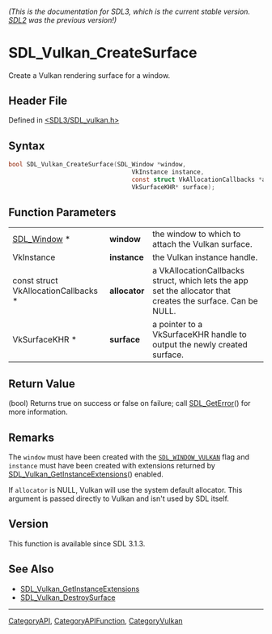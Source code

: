 ###### (This is the documentation for SDL3, which is the current stable version. [SDL2](https://wiki.libsdl.org/SDL2/) was the previous version!)
# SDL_Vulkan_CreateSurface

Create a Vulkan rendering surface for a window.

## Header File

Defined in [<SDL3/SDL_vulkan.h>](https://github.com/libsdl-org/SDL/blob/main/include/SDL3/SDL_vulkan.h)

## Syntax

```c
bool SDL_Vulkan_CreateSurface(SDL_Window *window,
                                  VkInstance instance,
                                  const struct VkAllocationCallbacks *allocator,
                                  VkSurfaceKHR* surface);
```

## Function Parameters

|                                      |               |                                                                                                             |
| ------------------------------------ | ------------- | ----------------------------------------------------------------------------------------------------------- |
| [SDL_Window](SDL_Window) *           | **window**    | the window to which to attach the Vulkan surface.                                                           |
| VkInstance                           | **instance**  | the Vulkan instance handle.                                                                                 |
| const struct VkAllocationCallbacks * | **allocator** | a VkAllocationCallbacks struct, which lets the app set the allocator that creates the surface. Can be NULL. |
| VkSurfaceKHR *                       | **surface**   | a pointer to a VkSurfaceKHR handle to output the newly created surface.                                     |

## Return Value

(bool) Returns true on success or false on failure; call
[SDL_GetError](SDL_GetError)() for more information.

## Remarks

The `window` must have been created with the
[`SDL_WINDOW_VULKAN`](SDL_WINDOW_VULKAN) flag and `instance` must have been
created with extensions returned by
[SDL_Vulkan_GetInstanceExtensions](SDL_Vulkan_GetInstanceExtensions)()
enabled.

If `allocator` is NULL, Vulkan will use the system default allocator. This
argument is passed directly to Vulkan and isn't used by SDL itself.

## Version

This function is available since SDL 3.1.3.

## See Also

- [SDL_Vulkan_GetInstanceExtensions](SDL_Vulkan_GetInstanceExtensions)
- [SDL_Vulkan_DestroySurface](SDL_Vulkan_DestroySurface)

----
[CategoryAPI](CategoryAPI), [CategoryAPIFunction](CategoryAPIFunction), [CategoryVulkan](CategoryVulkan)

